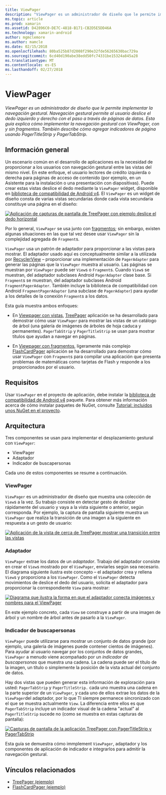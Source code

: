 ```yaml
---
title: ViewPager
description: "ViewPager es un administrador de diseño que le permite implementar la navegación gestural. Navegación gestural permite al usuario deslice el dedo izquierdo y derecho con el paso a través de páginas de datos. Esta guía explica cómo implementar la navegación gestural con ViewPager, con y sin fragmentos. También describe cómo agregar indicadores de página usando PagerTitleStrip y PagerTabStrip."
ms.topic: article
ms.prod: xamarin
ms.assetid: D42896C0-DE7C-4818-B171-CB2D5E5DD46A
ms.technology: xamarin-android
author: mgmclemore
ms.author: mamcle
ms.date: 02/15/2018
ms.openlocfilehash: 80ba525b87d2008f290e32fde56265630bac729a
ms.sourcegitcommit: 6cd40d190abe38edd50fc74331be15324a845a28
ms.translationtype: MT
ms.contentlocale: es-ES
ms.lasthandoff: 02/27/2018
---
```

# <a name="viewpager"></a>ViewPager

_ViewPager es un administrador de diseño que le permite implementar la navegación gestural. Navegación gestural permite al usuario deslice el dedo izquierdo y derecho con el paso a través de páginas de datos. Esta guía explica cómo implementar la navegación gestural con ViewPager, con y sin fragmentos. También describe cómo agregar indicadores de página usando PagerTitleStrip y PagerTabStrip._

<a name="overview" />
 
## <a name="overview"></a>Información general

Un escenario común en el desarrollo de aplicaciones es la necesidad de proporcionar a los usuarios con navegación gestural entre las vistas del mismo nivel. En este enfoque, el usuario lectores de crédito izquierda o derecha para páginas de acceso de contenido (por ejemplo, en un Asistente para la instalación o una presentación con diapositivas). Puede crear estas vistas deslice el dedo mediante la `ViewPager` widget, disponible en [biblioteca de compatibilidad de Android v4](https://www.nuget.org/packages/Xamarin.Android.Support.v4/). El `ViewPager` es un widget de diseño consta de varias vistas secundarias donde cada vista secundaria constituye una página en el diseño: 

[![Aplicación de capturas de pantalla de TreePager con ejemplo deslice el dedo horizontal](images/01-intro-sml.png)](images/01-intro.png)

Por lo general, `ViewPager` se usa junto con [fragmentos](https://developer.xamarin.com/guides/android/platform_features/fragments/); sin embargo, existen algunas situaciones en las que tal vez desee usar `ViewPager` sin la complejidad agregada de `Fragment`s.

`ViewPager` usa un patrón de adaptador para proporcionar a las vistas para mostrar. El adaptador usado aquí es conceptualmente similar a la utilizada por [RecyclerView](~/android/user-interface/layouts/recycler-view/index.md) &ndash; proporcionar una implementación de `PagerAdapter` para generar las páginas que la `ViewPager` muestra al usuario. Las páginas se muestran por `ViewPager` puede ser `View`s o `Fragment`s. Cuando `View`s se muestran, del adaptador subclases Android `PagerAdapter` clase base. Si `Fragment`s se muestran, del adaptador subclases Android `FragmentPagerAdapter`. También incluye la biblioteca de compatibilidad con Android `FragmentPagerAdapter` (una subclase de `PagerAdapter`) para ayudar a los detalles de la conexión `Fragment`s a los datos. 

Esta guía muestra ambos enfoques: 

-   En [Viewpager con vistas](~/android/user-interface/controls/view-pager/viewpager-and-views.md), [TreePager](https://developer.xamarin.com/samples/monodroid/UserInterface/TreePager/) aplicación se ha desarrollado para demostrar cómo usar `ViewPager` para mostrar las vistas de un catálogo de árbol (una galería de imágenes de árboles de hoja caduca y permanentes). 
    `PagerTabStrip`  y `PagerTitleStrip` se usan para mostrar títulos que ayudan a navegar en páginas.

-   En [Viewpager con fragmentos](~/android/user-interface/controls/view-pager/viewpager-and-fragments.md), ligeramente más complejo [FlashCardPager](https://developer.xamarin.com/samples/monodroid/UserInterface/TreePager/) aplicación se ha desarrollado para demostrar cómo usar `ViewPager` con `Fragment`s para compilar una aplicación que presenta problemas de matemáticas como tarjetas de Flash y responde a los proporcionados por el usuario. 

<a name="requirements" />

## <a name="requirements"></a>Requisitos

Usar `ViewPager` en el proyecto de aplicación, debe instalar la [biblioteca de compatibilidad de Android v4](https://www.nuget.org/packages/Xamarin.Android.Support.v4/) paquete. Para obtener más información acerca de cómo instalar paquetes de NuGet, consulte [Tutorial: incluidos unos NuGet en el proyecto](https://docs.microsoft.com/visualstudio/mac/nuget-walkthrough). 

<a name="architecture" />
 
## <a name="architecture"></a>Arquitectura

Tres componentes se usan para implementar el desplazamiento gestural con `ViewPager`:

-   ViewPager
-   Adaptador
-   Indicador de buscapersonas

Cada uno de estos componentes se resume a continuación.


<a name="viewpager" />

### <a name="viewpager"></a>ViewPager

`ViewPager` es un administrador de diseño que muestra una colección de `View`s a la vez. Su trabajo consiste en detectar gesto de deslizar rápidamente del usuario y vaya a la vista siguiente o anterior, según corresponda. Por ejemplo, la captura de pantalla siguiente muestra un `ViewPager` que realiza la transición de una imagen a la siguiente en respuesta a un gesto de usuario: 

[![Aplicación de la vista de cerca de TreePager mostrar una transición entre las vistas](images/02-transition-sml.png)](images/02-transition.png)


<a name="adapter" />

### <a name="adapter"></a>Adaptador

`ViewPager` extrae los datos de un *adaptador*. Trabajo del adaptador consiste en crear el `View`s mostrado por el `ViewPager`, enviarles según sea necesario. El diagrama siguiente ilustra este concepto &ndash; el adaptador crea y rellena `View`s y proporciona a los `ViewPager`. Como el `ViewPager` detecta movimientos de deslice el dedo del usuario, solicita el adaptador para proporcionar la correspondiente `View` para mostrar: 

[![Diagrama que ilustra la forma en que el adaptador conecta imágenes y nombres para el ViewPager](images/03-adapter-sml.png)](images/03-adapter.png)

En este ejemplo concreto, cada `View` se construye a partir de una imagen de árbol y un nombre de árbol antes de pasarlo a la `ViewPager`. 


<a name="indicator" />

### <a name="pager-indicator"></a>Indicador de buscapersonas

`ViewPager` puede utilizarse para mostrar un conjunto de datos grande (por ejemplo, una galería de imágenes puede contener cientos de imágenes). Para ayudar al usuario navegar por los conjuntos de datos grandes, `ViewPager` a menudo viene acompañado por un *indicador de buscapersonas* que muestra una cadena. La cadena puede ser el título de la imagen, un título o simplemente la posición de la vista actual del conjunto de datos. 

Hay dos vistas que pueden generar esta información de exploración para usted: `PagerTabStrip` y `PagerTitleStrip.` cada uno muestra una cadena en la parte superior de un `ViewPager`, y cada uno de ellos extrae los datos de la `ViewPager`del adaptador, por lo que TI siempre permanece sincronizado con el que se muestra actualmente `View`. La diferencia entre ellos es que `PagerTabStrip` incluye un indicador visual de la cadena "actual" al `PagerTitleStrip` sucede no (como se muestra en estas capturas de pantalla): 

[![Capturas de pantalla de la aplicación TreePager con PagerTitleStrip y PagerTabStrip](images/04-comparison-sml.png)](images/04-comparison.png)

Esta guía se demuestra cómo immplement `ViewPager`, adaptador y los componentes de aplicación de indicador e integrarlos para admitir la navegación gestural. 



## <a name="related-links"></a>Vínculos relacionados

- [TreePager (ejemplo)](https://developer.xamarin.com/samples/monodroid/UserInterface/TreePager)
- [FlashCardPager (ejemplo)](https://developer.xamarin.com/samples/monodroid/UserInterface/FlashCardPager)
